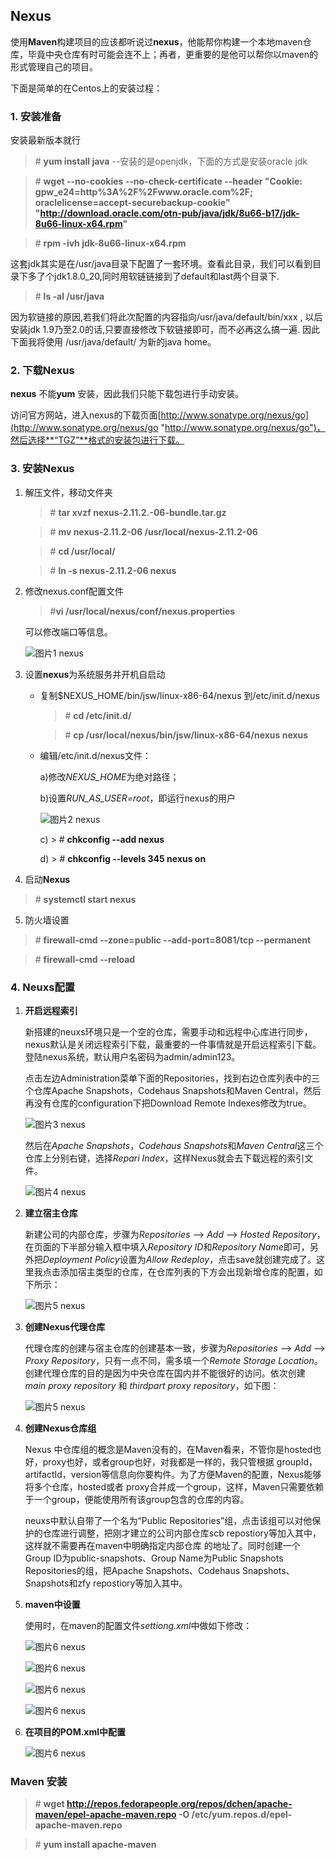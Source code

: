 ## Nexus

使用**Maven**构建项目的应该都听说过**nexus**，他能帮你构建一个本地maven仓库，毕竟中央仓库有时可能会连不上；再者，更重要的是他可以帮你以maven的形式管理自己的项目。

下面是简单的在Centos上的安装过程：

### 1. 安装准备

安装最新版本就行

> \# **yum install java**  --安装的是openjdk，下面的方式是安装oracle jdk

> \# **wget --no-cookies --no-check-certificate --header "Cookie: gpw_e24=http%3A%2F%2Fwww.oracle.com%2F; oraclelicense=accept-securebackup-cookie" "http://download.oracle.com/otn-pub/java/jdk/8u66-b17/jdk-8u66-linux-x64.rpm"**

> \# **rpm -ivh jdk-8u66-linux-x64.rpm**

这套jdk其实是在/usr/java目录下配置了一套环境。查看此目录，我们可以看到目录下多了个jdk1.8.0_20,同时用软链链接到了default和last两个目录下.

> \# **ls -al /usr/java**

因为软链接的原因,若我们将此次配置的内容指向/usr/java/default/bin/xxx , 以后安装jdk 1.9乃至2.0的话,只要直接修改下软链接即可，而不必再这么搞一遍. 因此下面我将使用 /usr/java/default/ 为新的java home。

### 2. 下载Nexus

**nexus** 不能**yum** 安装，因此我们只能下载包进行手动安装。

访问官方网站，进入nexus的下载页面[http://www.sonatype.org/nexus/go](http://www.sonatype.org/nexus/go "http://www.sonatype.org/nexus/go")，然后选择**“TGZ”**格式的安装包进行下载。

### 3. 安装Nexus

1. 解压文件，移动文件夹

	> \# **tar xvzf nexus-2.11.2.-06-bundle.tar.gz**

	> \# **mv nexus-2.11.2-06 /usr/local/nexus-2.11.2-06**

	> \# **cd /usr/local/**

	> \# **ln -s nexus-2.11.2-06 nexus**

2. 修改nexus.conf配置文件

	> \#**vi /usr/local/nexus/conf/nexus.properties**

	可以修改端口等信息。

	![图片1 nexus](nexus_install/nexus_install.png)

3. 设置**nexus**为系统服务并开机自启动

	- 复制$NEXUS_HOME/bin/jsw/linux-x86-64/nexus 到/etc/init.d/nexus

		> \# **cd /etc/init.d/**

		> \# **cp /usr/local/nexus/bin/jsw/linux-x86-64/nexus nexus**

	- 编辑/etc/init.d/nexus文件：
	
		a)修改*NEXUS_HOME*为绝对路径；

		b)设置*RUN_AS_USER=root*，即运行nexus的用户

		![图片2 nexus](nexus_install/nexus_edit.png)

		c) > \# **chkconfig --add nexus**

		d) > \# **chkconfig --levels 345 nexus on**

4. 启动**Nexus**

> \# **systemctl start nexus**


5. 防火墙设置

> \# **firewall-cmd --zone=public --add-port=8081/tcp --permanent**

> \# **firewall-cmd --reload**

### 4. Neuxs配置

1. **开启远程索引**

	新搭建的neuxs环境只是一个空的仓库，需要手动和远程中心库进行同步，nexus默认是关闭远程索引下载，最重要的一件事情就是开启远程索引下载。登陆nexus系统，默认用户名密码为admin/admin123。

	点击左边Administration菜单下面的Repositories，找到右边仓库列表中的三个仓库Apache Snapshots，Codehaus Snapshots和Maven Central，然后再没有仓库的configuration下把Download Remote Indexes修改为true。

	![图片3 nexus](nexus_install/nexus_index.png)
	
	然后在*Apache Snapshots*，*Codehaus Snapshots*和*Maven Central*这三个仓库上分别右键，选择*Repari Index*，这样Nexus就会去下载远程的索引文件。

	![图片4 nexus](nexus_install/nexus_require.png)

2. **建立宿主仓库**

	新建公司的内部仓库，步骤为*Repositories* –> *Add* –> *Hosted Repository*，在页面的下半部分输入框中填入*Repository ID*和*Repository Name*即可，另外把*Deployment Policy*设置为*Allow Redeploy*，点击save就创建完成了。这里我点击添加宿主类型的仓库，在仓库列表的下方会出现新增仓库的配置，如下所示：

	![图片5 nexus](nexus_install/nexus_host.png)

3. **创建Nexus代理仓库**

	代理仓库的创建与宿主仓库的创建基本一致，步骤为*Repositories* –> *Add* –> *Proxy Repository*，只有一点不同，需多填一个*Remote Storage Location*。创建代理仓库的目的是因为中央仓库在国内并不能很好的访问。依次创建*main proxy repository* 和 *thirdpart proxy repository*，如下图：

	![图片5 nexus](nexus_install/nexus_proxy.png)

4. **创建Nexus仓库组**

	Nexus 中仓库组的概念是Maven没有的，在Maven看来，不管你是hosted也好，proxy也好，或者group也好，对我都是一样的，我只管根据 groupId，artifactId，version等信息向你要构件。为了方便Maven的配置，Nexus能够将多个仓库，hosted或者 proxy合并成一个group，这样，Maven只需要依赖于一个group，便能使用所有该group包含的仓库的内容。

	neuxs中默认自带了一个名为“Public Repositories”组，点击该组可以对他保护的仓库进行调整，把刚才建立的公司内部仓库scb repostiory等加入其中，这样就不需要再在maven中明确指定内部仓库 的地址了。同时创建一个Group ID为public-snapshots、Group Name为Public Snapshots Repositories的组，把Apache Snapshots、Codehaus Snapshots、Snapshots和zfy repostiory等加入其中。

5. **maven中设置**

	使用时，在maven的配置文件*settiong.xml*中做如下修改：

	![图片6 nexus](nexus_install/nexus_setting1.png)

	![图片6 nexus](nexus_install/nexus_setting2.png)

	![图片6 nexus](nexus_install/nexus_setting3.png)

	![图片6 nexus](nexus_install/nexus_setting4.png)

6. **在项目的POM.xml中配置**

	![图片6 nexus](nexus_install/nexus_dis.png)

### Maven 安装

> \# **wget http://repos.fedorapeople.org/repos/dchen/apache-maven/epel-apache-maven.repo -O /etc/yum.repos.d/epel-apache-maven.repo**

> \# **yum install apache-maven**



